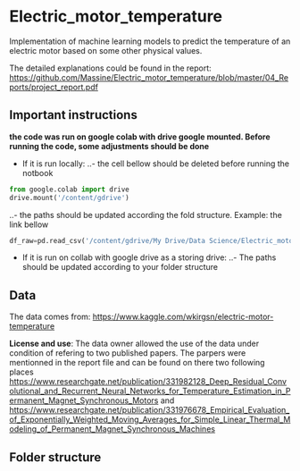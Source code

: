 # Electric_motor_temperature

Implementation of machine learning models to predict the temperature of an electric motor based on some other physical values.

The detailed explanations could be found in the report: https://github.com/Massine/Electric_motor_temperature/blob/master/04_Reports/project_report.pdf

## Important instructions
**the code was run on google colab with drive google mounted. Before running the code, some adjustments should be done**
-	If it is run locally: 
..- the cell bellow should be deleted before running the notbook
```python
from google.colab import drive
drive.mount('/content/gdrive')
```
..- the paths should be updated according the fold structure. Example: the link bellow
```python
df_raw=pd.read_csv('/content/gdrive/My Drive/Data Science/Electric_motor_temperature/01_Data/01_Raw/pmsm_temperature_data.csv') 
```
-	If it is run on collab with google drive as a storing drive:
..- The paths should be updated according to your folder structure

## Data
The data comes from: https://www.kaggle.com/wkirgsn/electric-motor-temperature

**License and use**:
The data owner allowed the use of the data under condition of refering to two published papers. The parpers were mentionned in the report file and can be found on there two following places https://www.researchgate.net/publication/331982128_Deep_Residual_Convolutional_and_Recurrent_Neural_Networks_for_Temperature_Estimation_in_Permanent_Magnet_Synchronous_Motors and https://www.researchgate.net/publication/331976678_Empirical_Evaluation_of_Exponentially_Weighted_Moving_Averages_for_Simple_Linear_Thermal_Modeling_of_Permanent_Magnet_Synchronous_Machines

## Folder structure


